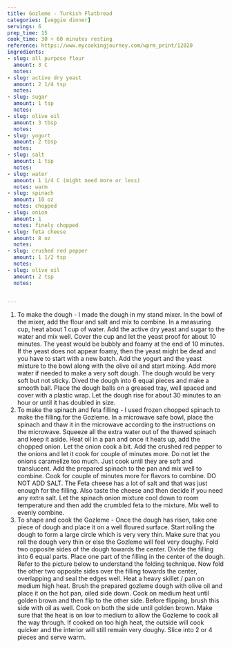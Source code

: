 ```yaml
---
title: Gozleme - Turkish Flatbread
categories: [veggie dinner]
servings: 6
prep_time: 15
cook_time: 30 + 60 minutes resting
reference: https://www.mycookingjourney.com/wprm_print/12020
ingredients:
- slug: all purpose flour
  amount: 3 C
  notes:
- slug: active dry yeast
  amount: 2 1/4 tsp
  notes:
- slug: sugar
  amount: 1 tsp
  notes:
- slug: olive oil
  amount: 3 tbsp
  notes:
- slug: yogurt
  amount: 2 tbsp
  notes:
- slug: salt
  amount: 1 tsp
  notes:
- slug: water
  amount: 1 1/4 C (might need more or less)
  notes: warm
- slug: spinach
  amount: 10 oz
  notes: chopped
- slug: onion
  amount: 1
  notes: finely chopped
- slug: feta cheese
  amount: 8 oz
  notes:
- slug: crushed red pepper
  amount: 1 1/2 tsp
  notes:
- slug: olive oil
  amount: 2 tsp
  notes:


---
```


1. To make the dough -
I made the dough in my stand mixer. In the bowl of the mixer, add the flour and salt and mix to combine.
In a measuring cup, heat about 1 cup of water. Add the active dry yeast and sugar to the water and mix well. Cover the cup and let the yeast proof for about 10 minutes.
The yeast would be bubbly and foamy at the end of 10 minutes. If the yeast does not appear foamy, then the yeast might be dead and you have to start with a new batch.
Add the yogurt and the yeast mixture to the bowl along with the olive oil and start mixing. Add more water if needed to make a very soft dough. The dough would be very soft but not sticky.
Dived the dough into 6 equal pieces and make a smooth ball. Place the dough balls on a greased tray, well spaced and cover with a plastic wrap.
Let the dough rise for about 30 minutes to an hour or until it has doubled in size.
2. To make the spinach and feta filling -
I used frozen chopped spinach to make the filling.for the Gozleme. In a microwave safe bowl, place the spinach and thaw it in the microwave according to the instructions on the microwave.
Squeeze all the extra water out of the thawed spinach and keep it aside.
Heat oil in a pan and once it heats up, add the chopped onion. Let the onion cook a bit.
Add the crushed red pepper to the onions and let it cook for couple of minutes more. Do not let the onions caramelize too much. Just cook until they are soft and translucent.
Add the prepared spinach to the pan and mix well to combine. Cook for couple of minutes more for flavors to combine. DO NOT ADD SALT. The Feta cheese has a lot of salt and that was just enough for the filling. Also taste the cheese and then decide if you need any extra salt.
Let the spinach onion mixture cool down to room temperature and then add the crumbled feta to the mixture. Mix well to evenly combine.
3. To shape and cook the Gozleme -
Once the dough has risen, take one piece of dough and place it on a well floured surface.
Start rolling the dough to form a large circle which is very very thin. Make sure that you roll the dough very thin or else the Gozleme will feel very doughy.
Fold two opposite sides of the dough towards the center.
Divide the filling into 6 equal parts. Place one part of the filling in the center of the dough. Refer to the picture below to understand the folding technique.
Now fold the other two opposite sides over the filling towards the center, overlapping and seal the edges well.
Heat a heavy skillet / pan on medium high heat.
Brush the prepared gozleme dough with olive oil and place it on the hot pan, oiled side down.
Cook on medium heat until golden brown and then flip to the other side. Before flipping, brush this side with oil as well.
Cook on both the side until golden brown. Make sure that the heat is on low to medium to allow the Gozleme to cook all the way through. If cooked on too high heat, the outside will cook quicker and the interior will still remain very doughy.
Slice into 2 or 4 pieces and serve warm.
